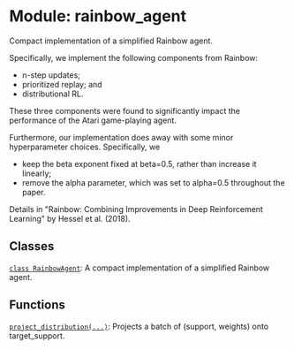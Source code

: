 <div itemscope itemtype="http://developers.google.com/ReferenceObject">
<meta itemprop="name" content="rainbow_agent" />
<meta itemprop="path" content="stable" />
</div>

# Module: rainbow_agent

Compact implementation of a simplified Rainbow agent.

Specifically, we implement the following components from Rainbow:

*   n-step updates;
*   prioritized replay; and
*   distributional RL.

These three components were found to significantly impact the performance of the
Atari game-playing agent.

Furthermore, our implementation does away with some minor hyperparameter
choices. Specifically, we

*   keep the beta exponent fixed at beta=0.5, rather than increase it linearly;
*   remove the alpha parameter, which was set to alpha=0.5 throughout the paper.

Details in "Rainbow: Combining Improvements in Deep Reinforcement Learning" by
Hessel et al. (2018).

## Classes

[`class RainbowAgent`](./rainbow_agent/RainbowAgent.md): A compact
implementation of a simplified Rainbow agent.

## Functions

[`project_distribution(...)`](./rainbow_agent/project_distribution.md): Projects
a batch of (support, weights) onto target_support.
